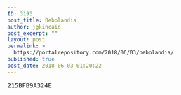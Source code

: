 ```yaml
---
ID: 3193
post_title: Bebolandia
author: jgkincaid
post_excerpt: ""
layout: post
permalink: >
  https://portalrepository.com/2018/06/03/bebolandia/
published: true
post_date: 2018-06-03 01:20:22
---
```

<pre>215BFB9A324E</pre>